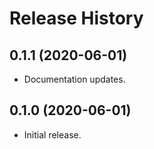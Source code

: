 Release History
===============

0.1.1 (2020-06-01)
------------------

- Documentation updates.


0.1.0 (2020-06-01)
------------------

-   Initial release.
